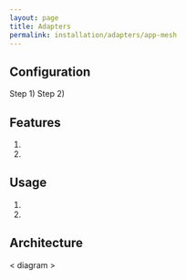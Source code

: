 ```yaml
---
layout: page
title: Adapters
permalink: installation/adapters/app-mesh
---
```


## Configuration
Step 1)
Step 2)

## Features
1. 
2. 

## Usage
1. 
2. 

## Architecture
< diagram >
